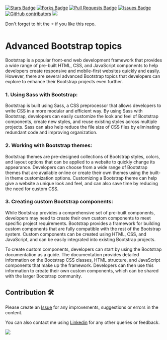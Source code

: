 <a href="https://github.com/drshahizan/learn-php/stargazers"><img src="https://img.shields.io/github/stars/drshahizan/learn-php" alt="Stars Badge"/></a>
<a href="https://github.com/drshahizan/learn-php/network/members"><img src="https://img.shields.io/github/forks/drshahizan/learn-php" alt="Forks Badge"/></a>
<a href="https://github.com/drshahizan/learn-php/pulls"><img src="https://img.shields.io/github/issues-pr/drshahizan/learn-php" alt="Pull Requests Badge"/></a>
<a href="https://github.com/drshahizan/learn-php/issues"><img src="https://img.shields.io/github/issues/drshahizan/learn-php" alt="Issues Badge"/></a>
<a href="https://github.com/drshahizan/learn-php/graphs/contributors"><img alt="GitHub contributors" src="https://img.shields.io/github/contributors/drshahizan/learn-php?color=2b9348"></a>
![](https://visitor-badge.glitch.me/badge?page_id=drshahizan/learn-php)

Don't forget to hit the :star: if you like this repo.

# Advanced Bootstrap topics

Bootstrap is a popular front-end web development framework that provides a wide range of pre-built HTML, CSS, and JavaScript components to help developers create responsive and mobile-first websites quickly and easily. However, there are several advanced Bootstrap topics that developers can explore to enhance their Bootstrap projects even further.

### 1. Using Sass with Bootstrap:
Bootstrap is built using Sass, a CSS preprocessor that allows developers to write CSS in a more modular and efficient way. By using Sass with Bootstrap, developers can easily customize the look and feel of Bootstrap components, create new styles, and reuse existing styles across multiple projects. Sass can also help reduce the file size of CSS files by eliminating redundant code and improving organization.

### 2. Working with Bootstrap themes:
Bootstrap themes are pre-designed collections of Bootstrap styles, colors, and layout options that can be applied to a website to quickly change its appearance. Developers can choose from a wide range of Bootstrap themes that are available online or create their own themes using the built-in theme customization options. Customizing a Bootstrap theme can help give a website a unique look and feel, and can also save time by reducing the need for custom CSS.

### 3. Creating custom Bootstrap components:
While Bootstrap provides a comprehensive set of pre-built components, developers may need to create their own custom components to meet specific project requirements. Bootstrap provides a framework for building custom components that are fully compatible with the rest of the Bootstrap system. Custom components can be created using HTML, CSS, and JavaScript, and can be easily integrated into existing Bootstrap projects.

To create custom components, developers can start by using the Bootstrap documentation as a guide. The documentation provides detailed information on the Bootstrap CSS classes, HTML structure, and JavaScript components that make up the framework. Developers can then use this information to create their own custom components, which can be shared with the larger Bootstrap community. 

## Contribution 🛠️
Please create an [Issue](https://github.com/drshahizan/learn-php/issues) for any improvements, suggestions or errors in the content.

You can also contact me using [Linkedin](https://www.linkedin.com/in/drshahizan/) for any other queries or feedback.

![](https://komarev.com/ghpvc/?username=drshahizan&label=Views&color=0e75b6&style=flat)

